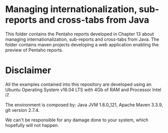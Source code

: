 Managing internationalization, sub-reports and cross-tabs from Java
===

This folder contains the Pentaho reports developed in Chapter 13 about managing internationalization, sub-reports and cross-tabs from Java. The folder contains maven projects developing a web application enabling the preview of Pentaho reports.

# Disclaimer

All the examples contained into this repository are developed using an Ubuntu Operating System v16.04 LTS with 4Gb of RAM and Processor Intel i7. 

The environment is composed by: Java JVM 1.8.0_121, Apache Maven 3.3.9, git version 2.7.4.

We can't be responsible for any damage done to your system, which hopefully will not happen.
